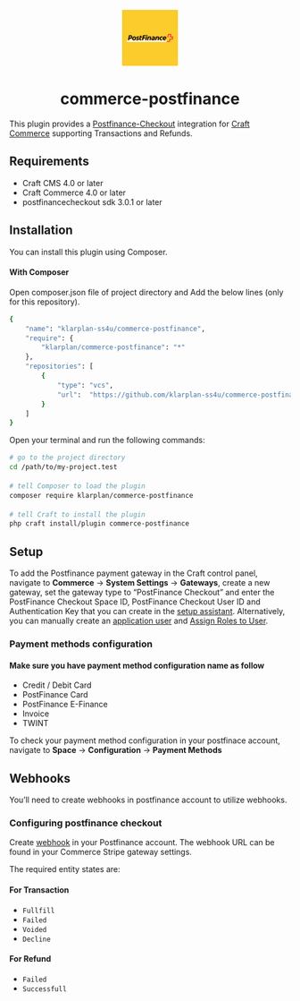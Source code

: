 <p align="center"><img src="./src/icon.svg" width="100" height="100" alt="Postfinance for Craft Commerce icon"></p>

<h1 align="center">commerce-postfinance</h1>

This plugin provides a [Postfinance-Checkout](https://checkout.postfinance.ch/user/login) integration for [Craft Commerce](https://craftcms.com/commerce) supporting Transactions and Refunds.

## Requirements

* Craft CMS 4.0 or later
* Craft Commerce 4.0 or later
* postfinancecheckout sdk 3.0.1 or later

## Installation

You can install this plugin using Composer.

#### With Composer

Open composer.json file of project directory and Add the below lines (only for this repository).

```bash
{
    "name": "klarplan-ss4u/commerce-postfinance",
    "require": {
        "klarplan/commerce-postfinance": "*"
    },
    "repositories": [
        {
            "type": "vcs",
            "url":  "https://github.com/klarplan-ss4u/commerce-postfinance"
        }
    ]
}
```


Open your terminal and run the following commands:

```bash
# go to the project directory
cd /path/to/my-project.test

# tell Composer to load the plugin
composer require klarplan/commerce-postfinance

# tell Craft to install the plugin
php craft install/plugin commerce-postfinance
```
## Setup


To add the Postfinance payment gateway in the Craft control panel, navigate to **Commerce** → **System Settings** →  **Gateways**, create a new gateway, set the gateway type to “PostFinance Checkout” and enter the PostFinance Checkout Space ID, PostFinance Checkout User ID and Authentication Key that you can create in the [setup assistant](https://checkout.postfinance.ch/space/select?target=/space/assistant).
Alternatively, you can manually create an [application user](https://checkout.postfinance.ch/en-us/doc/permission-concept#_create_application_users)
and [Assign Roles to User](https://checkout.postfinance.ch/en-us/doc/permission-concept#_assign_roles_to_users).


### Payment methods configuration

#### Make sure you have  payment method configuration name  as follow
- Credit / Debit Card
- PostFinance Card
- PostFinance E-Finance
- Invoice
- TWINT

To check your payment method configuration in your postfinace account, navigate to   **Space** → **Configuration** →  **Payment Methods**

## Webhooks

You’ll need to create webhooks in postfinance account to utilize webhooks.

### Configuring postfinance checkout

Create [webhook](https://checkout.postfinance.ch/en-us/doc/webhooks) in your Postfinance account. The webhook URL can be found in your Commerce Stripe gateway settings.

The required entity states are:

#### For Transaction

- `Fullfill`
- `Failed`
- `Voided`
- `Decline`

#### For Refund

- `Failed`
- `Successfull`

